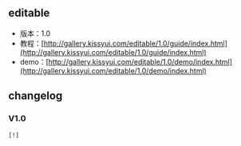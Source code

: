 ## editable

* 版本：1.0
* 教程：[http://gallery.kissyui.com/editable/1.0/guide/index.html](http://gallery.kissyui.com/editable/1.0/guide/index.html)
* demo：[http://gallery.kissyui.com/editable/1.0/demo/index.html](http://gallery.kissyui.com/editable/1.0/demo/index.html)

## changelog

### V1.0

    [!]


